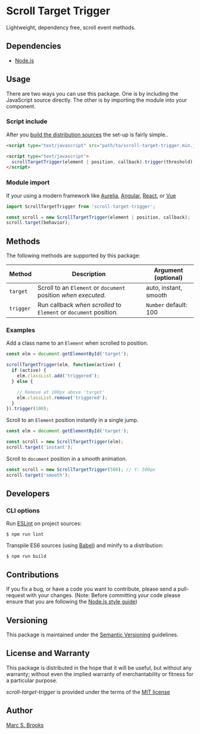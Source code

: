 # Scroll Target Trigger

Lightweight, dependency free, scroll event methods.

## Dependencies

- [Node.js](https://nodejs.org)

## Usage

There are two ways you can use this package.  One is by including the JavaScript source directly.  The other is by importing the module into your component.

### Script include

After you [build the distribution sources](#cli-options) the set-up is fairly simple..

```html
<script type="text/javascript" src="path/to/scroll-target-trigger.min.js"></script>

<script type="text/javascript">
  scrollTargetTrigger(element | position, callback).trigger(threshold);
</script>
```

### Module import

If your using a modern framework like [Aurelia](https://aurelia.io), [Angular](https://angular.io), [React](https://reactjs.org), or [Vue](https://vuejs.org)

```javascript
import ScrollTargetTrigger from 'scroll-target-trigger';

const scroll = new ScrollTargetTrigger(element | position, callback);
scroll.target(behavior);
```

## Methods

The following methods are supported by this package:

| Method    | Description                                                       | Argument (optional)   |
|-----------|-------------------------------------------------------------------|-----------------------|
| `target`  | Scroll to an `Element` or `document` position _when executed_.    | auto, instant, smooth |
| `trigger` | Run callback _when scrolled_ to `Element` or `document` position. | `Number` default: 100 |

### Examples

Add a class name to an `Element` when scrolled to position.

```javascript
const elm = document.getElementById('target');

scrollTargetTrigger(elm, function(active) {
  if (active) {
    elm.classList.add('triggered');
  } else {

    // Remove at 100px above 'target'
    elm.classList.remove('triggered');
  }
}).trigger(100);
```

Scroll to an `Element` position instantly in a single jump.

```javascript
const elm = document.getElementById('target');

const scroll = new ScrollTargetTrigger(elm);
scroll.target('instant');
```

Scroll to `document` position in a smooth animation.

```javascript
const scroll = new ScrollTargetTrigger(500); // Y: 500px
scroll.target('smooth');
```

## Developers

### CLI options

Run [ESLint](https://eslint.org) on project sources:

    $ npm run lint

Transpile ES6 sources (using [Babel](https://babeljs.io)) and minify to a distribution:

    $ npm run build

## Contributions

If you fix a bug, or have a code you want to contribute, please send a pull-request with your changes. (Note: Before committing your code please ensure that you are following the [Node.js style guide](https://github.com/felixge/node-style-guide))

## Versioning

This package is maintained under the [Semantic Versioning](https://semver.org) guidelines.

## License and Warranty

This package is distributed in the hope that it will be useful, but without any warranty; without even the implied warranty of merchantability or fitness for a particular purpose.

_scroll-target-trigger_ is provided under the terms of the [MIT license](http://www.opensource.org/licenses/mit-license.php)

## Author

[Marc S. Brooks](https://github.com/nuxy)
